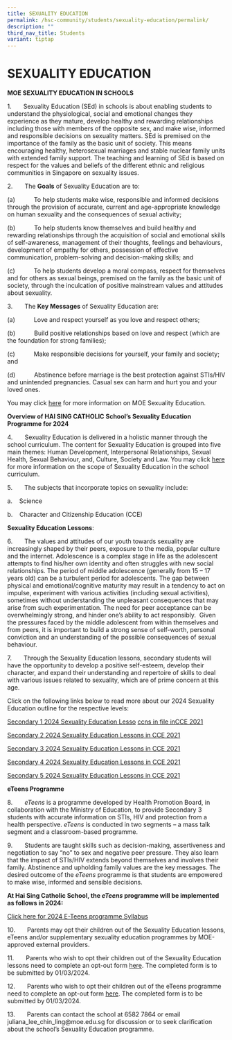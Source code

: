```yaml
---
title: SEXUALITY EDUCATION
permalink: /hsc-community/students/sexuality-education/permalink/
description: ""
third_nav_title: Students
variant: tiptap
---
```

<h1>SEXUALITY EDUCATION</h1>
<p><strong>MOE SEXUALITY EDUCATION IN SCHOOLS</strong>
</p>
<p>1.&nbsp;&nbsp;&nbsp;&nbsp;&nbsp;&nbsp; Sexuality Education (SEd) in schools
is about enabling students to understand the physiological, social and
emotional changes they experience as they mature, develop healthy and rewarding
relationships including those with members of the opposite sex, and make
wise, informed and responsible decisions on sexuality matters. SEd is premised
on the importance of the family as the basic unit of society. This means
encouraging healthy, heterosexual marriages and stable nuclear family units
with extended family support. The teaching and learning of SEd is based
on respect for the values and beliefs of the different ethnic and religious
communities in Singapore on sexuality issues.</p>
<p>2.&nbsp;&nbsp;&nbsp;&nbsp;&nbsp;&nbsp; The <strong>Goals</strong> of Sexuality
Education are to:</p>
<p>(a)&nbsp;&nbsp;&nbsp;&nbsp;&nbsp;&nbsp;&nbsp;&nbsp;&nbsp;&nbsp; To help
students make wise, responsible and informed decisions through the provision
of accurate, current and age-appropriate knowledge on human sexuality and
the consequences of sexual activity;</p>
<p>(b)&nbsp;&nbsp;&nbsp;&nbsp;&nbsp;&nbsp;&nbsp;&nbsp;&nbsp;&nbsp; To help
students know themselves and build healthy and rewarding relationships
through the acquisition of social and emotional skills of self-awareness,
management of their thoughts, feelings and behaviours, development of empathy
for others, possession of effective communication, problem-solving and
decision-making skills; and</p>
<p>(c)&nbsp;&nbsp;&nbsp;&nbsp;&nbsp;&nbsp;&nbsp;&nbsp;&nbsp;&nbsp; To help
students develop a moral compass, respect for themselves and for others
as sexual beings, premised on the family as the basic unit of society,
through the inculcation of positive mainstream values and attitudes about
sexuality.</p>
<p>3.&nbsp;&nbsp;&nbsp;&nbsp;&nbsp;&nbsp; The <strong>Key Messages</strong> of
Sexuality Education are:</p>
<p>(a)&nbsp;&nbsp;&nbsp;&nbsp;&nbsp;&nbsp;&nbsp;&nbsp;&nbsp;&nbsp; Love and
respect yourself as you love and respect others;</p>
<p>(b)&nbsp;&nbsp;&nbsp;&nbsp;&nbsp;&nbsp;&nbsp;&nbsp;&nbsp;&nbsp; Build
positive relationships based on love and respect (which are the foundation
for strong families);</p>
<p>(c)&nbsp;&nbsp;&nbsp;&nbsp;&nbsp;&nbsp;&nbsp;&nbsp;&nbsp;&nbsp; Make responsible
decisions for yourself, your family and society; and</p>
<p>(d)&nbsp;&nbsp;&nbsp;&nbsp;&nbsp;&nbsp;&nbsp;&nbsp;&nbsp;&nbsp; Abstinence
before marriage is the best protection against STIs/HIV and unintended
pregnancies. Casual sex can harm and hurt you and your loved ones.</p>
<p>You may click <a href="https://go.gov.sg/moe-sexuality-education" rel="noopener noreferrer nofollow" target="_blank">here</a> for
more information on MOE Sexuality Education.</p>
<p><strong>Overview of HAI SING CATHOLIC School’s Sexuality Education Programme for 2024</strong>
</p>
<p>4.&nbsp;&nbsp;&nbsp;&nbsp;&nbsp;&nbsp; Sexuality Education is delivered
in a holistic manner through the school curriculum. The content for Sexuality
Education is grouped into five main themes: Human Development, Interpersonal
Relationships, Sexual Health, Sexual Behaviour, and, Culture, Society and
Law. You may click <a href="https://go.gov.sg/moe-sexuality-education-scope" rel="noopener noreferrer nofollow" target="_blank">here</a> for more
information on the scope of Sexuality Education in the school curriculum.</p>
<p>5.&nbsp;&nbsp;&nbsp;&nbsp;&nbsp;&nbsp; The subjects that incorporate topics
on sexuality include:</p>
<p>a.&nbsp;&nbsp;&nbsp; Science</p>
<p>b.&nbsp;&nbsp;&nbsp; Character and Citizenship Education (CCE)</p>
<p><strong>Sexuality Education Lessons</strong>:</p>
<p>6.&nbsp;&nbsp;&nbsp;&nbsp;&nbsp;&nbsp; The values and attitudes of our
youth towards sexuality are increasingly shaped by their peers, exposure
to the media, popular culture and the internet. Adolescence is a complex
stage in life as the adolescent attempts to find his/her own identity and
often struggles with new social relationships. The period of middle adolescence
(generally from 15 – 17 years old) can be a turbulent period for adolescents.
The gap between physical and emotional/cognitive maturity may result in
a tendency to act on impulse, experiment with various activities (including
sexual activities), sometimes without understanding the unpleasant consequences
that may arise from such experimentation. The need for peer acceptance
can be overwhelmingly strong, and hinder one’s ability to act responsibly.&nbsp;
Given the pressures faced by the middle adolescent from within themselves
and from peers, it is important to build a strong sense of self-worth,
personal conviction and an understanding of the possible consequences of
sexual behaviour.</p>
<p>7.&nbsp;&nbsp;&nbsp;&nbsp;&nbsp;&nbsp; Through the Sexuality Education
lessons, secondary students will have the opportunity to develop a positive
self-esteem, develop their character, and expand their understanding and
repertoire of skills to deal with various issues related to sexuality,
which are of prime concern at this age.</p>
<p>Click on the following links below to read more about our 2024 Sexuality
Education outline for the respective levels:</p>
<p><a href="/files/HSC%20Community/Sexuality%20Education/Sec_1___2024_SEXUALITY_EDUCATION_LESSONS_IN_CCE_2021.pdf" rel="noopener noreferrer nofollow" target="_blank">Secondary 1 2024 Sexuality Education Lesso</a>
<a href="/files/Secondary_1_2025_Sexuality_Education_Lessons_in_CCE.pdf" rel="noopener nofollow" target="_blank">cc</a><a href="/files/HSC%20Community/Sexuality%20Education/Sec_1___2024_SEXUALITY_EDUCATION_LESSONS_IN_CCE_2021.pdf" rel="noopener noreferrer nofollow" target="_blank">ns in </a>
<a href="/files/Secondary_1_2025_Sexuality_Education_Lessons_in_CCE.pdf" rel="noopener nofollow" target="_blank">file in</a><a href="/files/HSC%20Community/Sexuality%20Education/Sec_1___2024_SEXUALITY_EDUCATION_LESSONS_IN_CCE_2021.pdf" rel="noopener noreferrer nofollow" target="_blank">CCE 2021</a>
</p>
<p><a href="/files/HSC%20Community/Sexuality%20Education/Sec_2___2024_SEXUALITY_EDUCATION_LESSONS_IN_CCE_2021.pdf" rel="noopener noreferrer nofollow" target="_blank">Secondary 2 2024 Sexuality Education Lessons in CCE 2021</a>
</p>
<p><a href="/files/HSC%20Community/Sexuality%20Education/Sec_3___2024_SEXUALITY_EDUCATION_LESSONS_IN_CCE_2021.pdf" rel="noopener noreferrer nofollow" target="_blank">Secondary 3 2024 Sexuality Education Lessons in CCE 2021</a>
</p>
<p><a href="/files/HSC%20Community/Sexuality%20Education/Sec_4___2024_SEXUALITY_EDUCATION_LESSONS_IN_CCE_2021.pdf" rel="noopener noreferrer nofollow" target="_blank">Secondary 4 2024 Sexuality Education Lessons in CCE 2021</a>
</p>
<p><a href="/files/HSC%20Community/Sexuality%20Education/Sec_5___2024_SEXUALITY_EDUCATION_LESSONS_IN_CCE_2021.pdf" rel="noopener noreferrer nofollow" target="_blank">Secondary 5 2024 Sexuality Education Lessons in CCE 2021</a>
</p>
<p><strong>eTeens&nbsp;Programme</strong>
</p>
<p>8.&nbsp;&nbsp;&nbsp;&nbsp;&nbsp;&nbsp;&nbsp;<em>eTeens</em>&nbsp;is a
programme developed by Health Promotion Board, in collaboration with the
Ministry of Education, to provide Secondary 3 students with accurate information
on STIs, HIV and protection from a health perspective.&nbsp;<em>eTeens</em>&nbsp;is
conducted in two segments – a mass talk segment and a classroom-based programme.</p>
<p>9.&nbsp;&nbsp;&nbsp;&nbsp;&nbsp;&nbsp; Students are taught skills such
as decision-making, assertiveness and negotiation to say “no” to sex and
negative peer pressure. They also learn that the impact of STIs/HIV extends
beyond themselves and involves their family. Abstinence and upholding family
values are the key messages.&nbsp;The desired outcome of the&nbsp;<em>eTeens</em>&nbsp;programme
is that students are empowered to make wise, informed and sensible decisions.</p>
<p><strong>At Hai Sing Catholic School, the&nbsp;<em>eTeens</em>&nbsp;programme will be implemented as follows in 2024:</strong>
</p>
<p><a href="/files/HSC%20Community/eTeens_Programme_2024.pdf" rel="noopener noreferrer nofollow" target="_blank">Click here for 2024 E-Teens programme Syllabus</a>
</p>
<p>10.&nbsp;&nbsp;&nbsp;&nbsp;&nbsp;&nbsp; Parents may opt their children
out of the Sexuality Education lessons, eTeens and/or supplementary sexuality
education programmes by MOE-approved external providers.</p>
<p>11.&nbsp;&nbsp;&nbsp;&nbsp;&nbsp;&nbsp; Parents who wish to opt their
children out of the Sexuality Education lessons need to complete an opt-out
form <a href="/files/HSC%20Community/Sexuality_Education_Opt_Out_form_2024.pdf" rel="noopener noreferrer nofollow" target="_blank">here</a>.
The completed form is to be submitted by 01/03/2024.</p>
<p>12.&nbsp;&nbsp;&nbsp;&nbsp;&nbsp;&nbsp; Parents who wish to opt their
children out of the eTeens programme need to complete an opt-out form
<a href="/files/HSC%20Community/eTeens_Opt_Out_form_2024.pdf" rel="noopener noreferrer nofollow" target="_blank">here</a>. The completed form is to be submitted by 01/03/2024.</p>
<p>13.&nbsp;&nbsp;&nbsp;&nbsp;&nbsp;&nbsp; Parents can contact the school
at 6582 7864 or email juliana_lee_chin_ling@moe.edu.sg for discussion or
to seek clarification about the school’s Sexuality Education programme.</p>